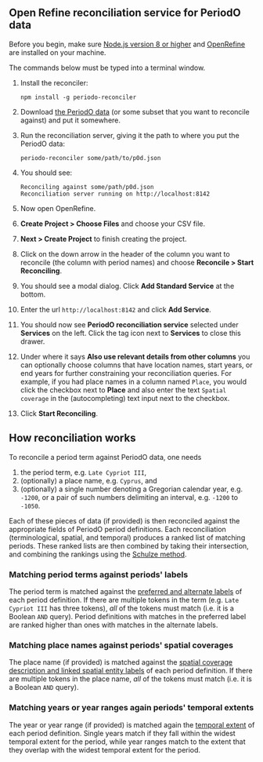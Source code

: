 ## Open Refine reconciliation service for PeriodO data

Before you begin, make sure [Node.js version 8 or higher](https://nodejs.org/en/download/current/) and [OpenRefine](http://openrefine.org/download.html) are installed on your machine.

The commands below must be typed into a terminal window.

1. Install the reconciler:

    ```
    npm install -g periodo-reconciler
    ```

1. Download [the PeriodO data](http://n2t.net/ark:/99152/p0d.json) (or some subset that you want to reconcile against) and put it somewhere.

1. Run the reconciliation server, giving it the path to where you put the PeriodO data:

    ```
    periodo-reconciler some/path/to/p0d.json
    ```

1. You should see:

    ```
    Reconciling against some/path/p0d.json
    Reconciliation server running on http://localhost:8142
    ```

1. Now open OpenRefine.

1. **Create Project > Choose Files** and choose your CSV file.

1. **Next > Create Project** to finish creating the project.

1. Click on the down arrow in the header of the column you want to reconcile (the column with period names) and choose **Reconcile > Start Reconciling**.

1. You should see a modal dialog. Click **Add Standard Service** at the bottom.

1. Enter the url `http://localhost:8142` and click **Add Service**.

1. You should now see **PeriodO reconciliation service** selected under **Services** on the left. Click the tag icon next to **Services** to close this drawer.

1. Under where it says **Also use relevant details from other columns** you can optionally choose columns that have location names, start years, or end years for further constraining your reconciliation queries. For example, if you had place names in a column named `Place`, you would click the checkbox next to **Place** and also enter the text `Spatial coverage` in the (autocompleting) text input next to the checkbox.

1. Click **Start Reconciling**.

## How reconciliation works

To reconcile a period term against PeriodO data, one needs

1. the period term, e.g. `Late Cypriot III`,
1. (optionally) a place name, e.g. `Cyprus`, and
1. (optionally) a single number denoting a Gregorian calendar year, e.g. `-1200`, or a pair of such numbers delimiting an interval, e.g. `-1200` to `-1050`.

Each of these pieces of data (if provided) is then reconciled against the appropriate fields of PeriodO period definitions. Each reconciliation (terminological, spatial, and temporal) produces a ranked list of matching periods. These ranked lists are then combined by taking their intersection, and combining the rankings using the [Schulze method](https://en.wikipedia.org/wiki/Schulze_method).

### Matching period terms against periods' labels

The period term is matched against the [preferred and alternate labels](http://perio.do/technical-overview/#labels-and-documentation) of each period definition. If there are multiple tokens in the term (e.g. `Late Cypriot III` has three tokens), *all* of the tokens must match (i.e. it is a Boolean `AND` query). Period definitions with matches in the preferred label are ranked higher than ones with matches in the alternate labels.

### Matching place names against periods' spatial coverages

The place name (if provided) is matched against the [spatial coverage description and linked spatial entity labels](http://perio.do/technical-overview/#spatial-extent) of each period definition. If there are multiple tokens in the place name, *all* of the tokens must match (i.e. it is a Boolean `AND` query).

### Matching years or year ranges again periods' temporal extents

The year or year range (if provided) is matched again the [temporal extent](http://perio.do/technical-overview/#temporal-extent) of each period definition. Single years match if they fall within the widest temporal extent for the period, while year ranges match to the extent that they overlap with the widest temporal extent for the period.
